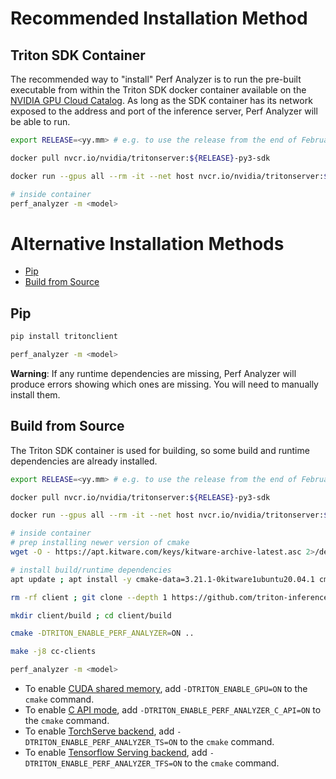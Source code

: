 <!--
Copyright (c) 2023, NVIDIA CORPORATION & AFFILIATES. All rights reserved.

Redistribution and use in source and binary forms, with or without
modification, are permitted provided that the following conditions
are met:
 * Redistributions of source code must retain the above copyright
   notice, this list of conditions and the following disclaimer.
 * Redistributions in binary form must reproduce the above copyright
   notice, this list of conditions and the following disclaimer in the
   documentation and/or other materials provided with the distribution.
 * Neither the name of NVIDIA CORPORATION nor the names of its
   contributors may be used to endorse or promote products derived
   from this software without specific prior written permission.

THIS SOFTWARE IS PROVIDED BY THE COPYRIGHT HOLDERS ``AS IS'' AND ANY
EXPRESS OR IMPLIED WARRANTIES, INCLUDING, BUT NOT LIMITED TO, THE
IMPLIED WARRANTIES OF MERCHANTABILITY AND FITNESS FOR A PARTICULAR
PURPOSE ARE DISCLAIMED.  IN NO EVENT SHALL THE COPYRIGHT OWNER OR
CONTRIBUTORS BE LIABLE FOR ANY DIRECT, INDIRECT, INCIDENTAL, SPECIAL,
EXEMPLARY, OR CONSEQUENTIAL DAMAGES (INCLUDING, BUT NOT LIMITED TO,
PROCUREMENT OF SUBSTITUTE GOODS OR SERVICES; LOSS OF USE, DATA, OR
PROFITS; OR BUSINESS INTERRUPTION) HOWEVER CAUSED AND ON ANY THEORY
OF LIABILITY, WHETHER IN CONTRACT, STRICT LIABILITY, OR TORT
(INCLUDING NEGLIGENCE OR OTHERWISE) ARISING IN ANY WAY OUT OF THE USE
OF THIS SOFTWARE, EVEN IF ADVISED OF THE POSSIBILITY OF SUCH DAMAGE.
-->

# Recommended Installation Method

## Triton SDK Container

The recommended way to "install" Perf Analyzer is to run the pre-built
executable from within the Triton SDK docker container available on the
[NVIDIA GPU Cloud Catalog](https://ngc.nvidia.com/catalog/containers/nvidia:tritonserver).
As long as the SDK container has its network exposed to the address and port of
the inference server, Perf Analyzer will be able to run.

```bash
export RELEASE=<yy.mm> # e.g. to use the release from the end of February of 2023, do `export RELEASE=23.02`

docker pull nvcr.io/nvidia/tritonserver:${RELEASE}-py3-sdk

docker run --gpus all --rm -it --net host nvcr.io/nvidia/tritonserver:${RELEASE}-py3-sdk

# inside container
perf_analyzer -m <model>
```

# Alternative Installation Methods

- [Pip](#pip)
- [Build from Source](#build-from-source)

## Pip

```bash
pip install tritonclient

perf_analyzer -m <model>
```

**Warning**: If any runtime dependencies are missing, Perf Analyzer will produce
errors showing which ones are missing. You will need to manually install them.

## Build from Source

The Triton SDK container is used for building, so some build and runtime
dependencies are already installed.

```bash
export RELEASE=<yy.mm> # e.g. to use the release from the end of February of 2023, do `export RELEASE=23.02`

docker pull nvcr.io/nvidia/tritonserver:${RELEASE}-py3-sdk

docker run --gpus all --rm -it --net host nvcr.io/nvidia/tritonserver:${RELEASE}-py3-sdk

# inside container
# prep installing newer version of cmake
wget -O - https://apt.kitware.com/keys/kitware-archive-latest.asc 2>/dev/null | gpg --dearmor - | tee /etc/apt/trusted.gpg.d/kitware.gpg >/dev/null ; apt-add-repository 'deb https://apt.kitware.com/ubuntu/ focal main'

# install build/runtime dependencies
apt update ; apt install -y cmake-data=3.21.1-0kitware1ubuntu20.04.1 cmake=3.21.1-0kitware1ubuntu20.04.1 libcurl4-openssl-dev rapidjson-dev

rm -rf client ; git clone --depth 1 https://github.com/triton-inference-server/client

mkdir client/build ; cd client/build

cmake -DTRITON_ENABLE_PERF_ANALYZER=ON ..

make -j8 cc-clients

perf_analyzer -m <model>
```

- To enable
  [CUDA shared memory](input_data.md#shared-memory), add
  `-DTRITON_ENABLE_GPU=ON` to the `cmake` command.
- To enable
  [C API mode](benchmarking.md#benchmarking-triton-directly-via-c-api), add
  `-DTRITON_ENABLE_PERF_ANALYZER_C_API=ON` to the `cmake` command.
- To enable [TorchServe backend](benchmarking.md#benchmarking-torchserve), add
  `-DTRITON_ENABLE_PERF_ANALYZER_TS=ON` to the `cmake` command.
- To enable
  [Tensorflow Serving backend](benchmarking.md#benchmarking-tensorflow-serving),
  add `-DTRITON_ENABLE_PERF_ANALYZER_TFS=ON` to the `cmake` command.
